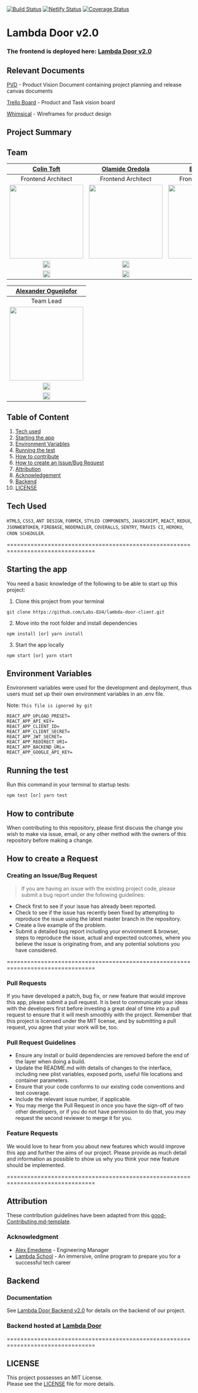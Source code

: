 [![Build Status](https://travis-ci.com/Labs-EU4/lambda-door-client.svg?branch=develop)](https://travis-ci.com/Labs-EU4/lambda-door-client)
[![Netlify Status](https://api.netlify.com/api/v1/badges/1568ef4b-934b-4ce2-a4e1-0a00a72f719b/deploy-status)](https://app.netlify.com/sites/lambdadooreu4/deploys)
[![Coverage Status](https://coveralls.io/repos/github/Labs-EU4/lambda-door-client/badge.svg?branch=develop)](https://coveralls.io/github/Labs-EU4/lambda-door-client?branch=develop)

# Lambda Door v2.0

### The frontend is deployed here: [Lambda Door v2.0](https://lambdadooreu4.netlify.com/)

## Relevant Documents

[PVD](https://www.notion.so/EU4-Lambda-Door-11340785bab24a1c8ec3e5fcaec72e8f) - Product Vision Document containing project planning and release canvas documents

[Trello Board](https://trello.com/b/EQoZOK3D/lambda-door-eu4) - Product and Task vision board

[Whimsical](https://whimsical.com/P9iMr3hcptGnJ8T7MEA85b) - Wireframes for product design

## Project Summary

## Team

|                                               **[Colin Toft](http://colintoft.dev/)**                                                |                                     **[Olamide Oredola](https://github.com/ola-dola)**                                      |                                          **[Evans Ibok](http://evansibok.com)**                                          |                                    **[Rodrigo Gracia](http://portfolio.rodrigograca.com/)**                                    |
| :----------------------------------------------------------------------------------------------------------------------------------: | :-------------------------------------------------------------------------------------------------------------------------: | :----------------------------------------------------------------------------------------------------------------------: | :----------------------------------------------------------------------------------------------------------------------------: |
|                                                          Frontend Architect                                                          |                                                     Frontend Architect                                                      |                                                    Frontend Architect                                                    |                                                       Frontend Architect                                                       |
|       [<img src="https://ca.slack-edge.com/T4JUEB3ME-UNM9CA6NS-ae583a3c9f79-512" width="200" />](https://github.com/cappers86)       |   [<img src="https://ca.slack-edge.com/T4JUEB3ME-UM3NF5BTQ-f7cf3f2c495e-512" width="200" />](https://github.com/ola-dola)   | [<img src="https://ca.slack-edge.com/T4JUEB3ME-ULW170LKF-b68116040dbd-512" width="200" />](https://github.com/evansibok) | [<img src="https://ca.slack-edge.com/T4JUEB3ME-UNM9C9G4W-gb34f66f0b1d-512" width="200" />](https://github.com/rodrigograca31)  |
|                        [<img src="https://github.com/favicon.ico" width="20"> ](https://github.com/cappers86)                        |                    [<img src="https://github.com/favicon.ico" width="20"> ](https://github.com/ola-dola)                    |                  [<img src="https://github.com/favicon.ico" width="20"> ](https://github.com/evansibok)                  |                  [<img src="https://github.com/favicon.ico" width="20"> ](https://github.com/rodrigograca31)                   |
| [ <img src="https://static.licdn.com/sc/h/al2o9zrvru7aqj8e1x2rzsrca" width="20"> ](https://www.linkedin.com/in/colin-toft-41975518a) | [ <img src="https://static.licdn.com/sc/h/al2o9zrvru7aqj8e1x2rzsrca" width="20"> ](https://www.linkedin.com/in/ola-oredola) |  [ <img src="https://static.licdn.com/sc/h/al2o9zrvru7aqj8e1x2rzsrca" width="20"> ](https://linkedin.com/in/evansibok)   | [ <img src="https://static.licdn.com/sc/h/al2o9zrvru7aqj8e1x2rzsrca" width="20"> ](https://www.linkedin.com/in/rodrigograca31) |

|                                      **[Alexander Oguejiofor](https://github.com/kip-guile)**                                       |
| :---------------------------------------------------------------------------------------------------------------------------------: |
|                                                              Team Lead                                                              |
|      [ <img src="https://ca.slack-edge.com/T4JUEB3ME-UM150T4TZ-d6a8275db0f5-512" width="200"> ](https://github.com/kip-guile)       |
|                       [<img src="https://github.com/favicon.ico" width="20"> ](https://github.com/kip-guile)                        |
| [ <img src="https://static.licdn.com/sc/h/al2o9zrvru7aqj8e1x2rzsrca" width="20"> ](https://www.linkedin.com/in/alexanderoguejiofor) |

## Table of Content

1. [Tech used](#tech-used)
2. [Starting the app](#starting-the-app)
3. [Environment Variables](#environment-variables)
4. [Running the test](#running-the-test)
5. [How to contribute](#how-to-contribute)
6. [How to create an Issue/Bug Request](#how-to-create-a-request)
7. [Attribution](#attribution)
8. [Acknowledgement](#acknowledgement)
9. [Backend](#backend)
10. [LICENSE](#license)

## Tech Used

`HTML5`, `CSS3`, `ANT DESIGN`, `FORMIK`, `STYLED COMPONENTS`, `JAVASCRIPT`, `REACT`, `REDUX`, `JSONWEBTOKEN`, `FIREBASE`, `NODEMAILER`, `COVERALLS`, `SENTRY`, `TRAVIS CI`, `HEROKU`, `CRON SCHEDULER`.

================================================================================

## Starting the app

You need a basic knowledge of the following to be able to start up this project:

1. Clone this project from your terminal

```
git clone https://github.com/Labs-EU4/lambda-door-client.git
```

2. Move into the root folder and install dependencies

```
npm install [or] yarn install
```

3. Start the app locally

```
npm start [or] yarn start
```

## Environment Variables

Environment variables were used for the development and deployment, thus users must set up their own environment variables in an .env file.

Note: `This file is ignored by git`

```
REACT_APP_UPLOAD_PRESET=
REACT_APP_API_KEY=
REACT_APP_CLIENT_ID=
REACT_APP_CLIENT_SECRET=
REACT_APP_JWT_SECRET=
REACT_APP_REDIRECT_URI=
REACT_APP_BACKEND_URL=
REACT_APP_GOOGLE_API_KEY=
```

## Running the test

Run this command in your terminal to startup tests:

```
npm test [or] yarn test
```

## How to contribute

When contributing to this repository, please first discuss the change you wish to make via issue, email, or any other method with the owners of this repository before making a change.

## How to create a Request

### Creating an Issue/Bug Request

<blockquote>If you are having an issue with the existing project code, please submit a bug report under the following guidelines:</blockquote>

- Check first to see if your issue has already been reported.
- Check to see if the issue has recently been fixed by attempting to reproduce the issue using the latest master branch in the repository.
- Create a live example of the problem.
- Submit a detailed bug report including your environment & browser, steps to reproduce the issue, actual and expected outcomes, where you believe the issue is originating from, and any potential solutions you have considered.

================================================================================

### Pull Requests

If you have developed a patch, bug fix, or new feature that would improve this app, please submit a pull request. It is best to communicate your ideas with the developers first before investing a great deal of time into a pull request to ensure that it will mesh smoothly with the project.
Remember that this project is licensed under the MIT license, and by submitting a pull request, you agree that your work will be, too.

### Pull Request Guidelines

- Ensure any install or build dependencies are removed before the end of the layer when doing a build.
- Update the README.md with details of changes to the interface, including new plist variables, exposed ports, useful file locations and container parameters.
- Ensure that your code conforms to our existing code conventions and test coverage.
- Include the relevant issue number, if applicable.
- You may merge the Pull Request in once you have the sign-off of two other developers, or if you do not have permission to do that, you may request the second reviewer to merge it for you.

### Feature Requests

We would love to hear from you about new features which would improve this app and further the aims of our project. Please provide as much detail and information as possible to show us why you think your new feature should be implemented.

================================================================================

## Attribution

These contribution guidelines have been adapted from this [good-Contributing.md-template](https://gist.github.com/PurpleBooth/b24679402957c63ec426).

### Acknowledgment

- [Alex Emedeme](https://github.com/AlexEntrepreneur) - Engineering Manager
- [Lambda School](https://lambdaschool.com) - An immersive, online program to prepare you for a successful tech career

## Backend

### Documentation

See [Lambda Door Backend v2.0](https://github.com/Labs-EU4/lambda-door-server/blob/develop/README.md) for details on the backend of our project.

### Backend hosted at [Lambda Door](https://lambdadooreu4-staging.herokuapp.com/)

================================================================================

## LICENSE

This project possesses an MIT License.<br>
Please see the [LICENSE](https://github.com/Labs-EU4/lambda-door-client/blob/ch-readme/LICENSE) file for more details.

<!-- # LambdaDoor

Many atimes Job seekers find it difficult getting information specific to their search with respect to companies' interview processes, cultures and salary information that are less generalized, hence they spend alot of time searching and filtering what's needed from the sea of available information.

LambdaDoor is here to make that search simpler by providing stream lined information that are specific to companies and regions, even providing connections to previous job seekers that have intervied or work(ed) with these firms.

===============================================================================

## Repo structure

Sometimes it's helpful to know what all these different files are for…

```
/
├─ src/
│  ├─ assets/        # Assets
│  │
│  ├─ components/    # Components
|  |  ├─ AddReview/  # …that manages all components under the Add Review Page
│  │  ├─ Company/    # …that manages all component referring to a single company including reviews
│  │  ├─ MyReviews/    # …that manages all component referring to the user's reviews
│  │  ├─ Layouts/    # …that governs all site layouts including layout-specific components
│  │  ├─ Router/     # …that handles all files that pertain to app routing
│  │  ├─ UserDashboard/ # …that handles all the components that display on the user's dashboard
│  │  ├─ AppinfoContainer # …contains brief information about what the App offers
│  │  ├─ LocationSearch # …retrives users location using google map
|  |
|  ├─ pages/         # Pages
│  │  ├─ AddReview/  # …that renders Add-Review page content
│  │  ├─ Company/    # …that renders Company page content
│  │  ├─ Home/       # …that renders Home page content
│  │  ├─ MyReviews/  # …that renders user's reviews for management
│  │  ├─ UserDashboard/ # …that renders User-Dashboard page content
│  │  ├─ NotFound    # …serves as a fallback path when a request link is not available
│  |
|  |─ state/         # State
│  │  ├─ actions/    # …that handles redux actions
│  │  ├─ reducers/   # …that handles app reducer functions
│  │  ├─ types/      # …that handles all action types
│  │  ├─ store       # …contains redux store and devtools extension information
|  |
|  |─ styles/        # Styles
|  |
|  |─ utils/         # Components
│  │  ├─ hooks/      # …that handles reusable custom logic
|
├─ .env/              # Contains environment variables(ignored by Git)
├─ www/              # Public build (ignored by Git)
│
├─ .editorconfig     # Code style definitions
├─ .gitignore        # List of files and folders not tracked by Git
├─ .prettierrc       # Code Formatting preferences for JavasScript
├─ .eslintrc         # Linting preferences for JavasScript
├─ travis.yml        # Configuration for Travis CI
├─ commit_template   # Contains instruction for commit
├─ LICENSE           # License information for this project
├─ package.json      # Project manifest
└─ README.md         # This file
```

## Requests

### Pull Requests

If you have developed a patch, bug fix, or new feature that would improve this app, please submit a pull request. It is best to communicate your ideas with the developers first before investing a great deal of time into a pull request to ensure that it will mesh smoothly with the project.
Remember that this project is licensed under the MIT license, and by submitting a pull request, you agree that your work will be, too.

### Pull Request Guidelines

- Ensure any install or build dependencies are removed before the end of the layer when doing a build.
- Update the README.md with details of changes to the interface, including new plist variables, exposed ports, useful file locations and container parameters.
- Ensure that your code conforms to our existing code conventions and test coverage.
- Include the relevant issue number, if applicable.
- You may merge the Pull Request in once you have the sign-off of two other developers, or if you do not have permission to do that, you may request the second reviewer to merge it for you.

### Feature Requests

We would love to hear from you about new features which would improve this app and further the aims of our project. Please provide as much detail and information as possible to show us why you think your new feature should be implemented.

===============================================================================



## Giphy Demonstrations for the App

### Sign-In

![Sign In clip](https://media.giphy.com/media/dVo7if5pt3iwDrIaqu/giphy.gif)

Demonstrates the Log-in process showing user information in slack that the App will be having access to.
